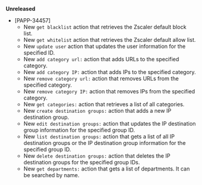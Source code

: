 **Unreleased**
* [PAPP-34457]
    * New `get blacklist` action that retrieves the Zscaler default block list.
    * New `get whitelist` action that retrieves the Zscaler default allow list.
    * New `update user` action that updates the user information for the specified ID.
    * New `add category url:` action that adds URLs to the specified category.
    * New `add category IP:` action that adds IPs to the specified category.
    * New `remove category url:` action that removes URLs from the specified category.
    * New `remove category IP:` action that removes IPs from the specified category.
    * New `get categories:` action that retrieves a list of all categories.
    * New `create destination groups:` action that adds a new IP destination group.
    * New `edit destination groups:` action that updates the IP destination group information for the specified group ID.
    * New `list destination groups:` action that gets a list of all IP destination groups or the IP destination group information for the specified group ID.
    * New `delete destination groups:` action that deletes the IP destination groups for the specified group IDs.
    * New `get departments:` action that gets a list of departments. It can be searched by name.
